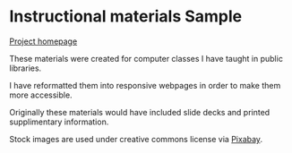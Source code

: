 # Instructional materials Sample
<a href="https://zlogikon.github.io/instructional-files/">Project homepage</a>

These materials were created for computer classes I have taught in public libraries.

I have reformatted them into responsive webpages in order to make them more accessible.

Originally these materials would have included slide decks and printed supplimentary information.

Stock images are used under creative commons license via <a href="https://pixabay.com/">Pixabay</a>.
